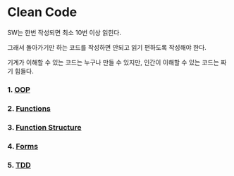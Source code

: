 # Clean Code

SW는 한번 작성되면 최소 10번 이상 읽힌다.

그래서 돌아가기만 하는 코드를 작성하면 안되고 읽기 편하도록 작성해야 한다.

기계가 이해할 수 있는 코드는 누구나 만들 수 있지만, 인간이 이해할 수 있는 코드는 짜기 힘들다.


### 1. [OOP](./OOP.md)

### 2. [Functions](./Functions.md)

### 3. [Function Structure](./Function-Structure.md)

### 4. [Forms](./Forms.md)

### 5. [TDD](./TDD.md)


